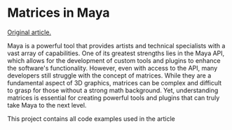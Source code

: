 # Matrices in Maya

[Original article.](https://romanvolodin.com/math/2023/02/09/Matrices-Maya.html)

Maya is a powerful tool that provides artists and technical specialists with a vast array of capabilities. One of its greatest strengths lies in the Maya API, which allows for the development of custom tools and plugins to enhance the software's functionality. However, even with access to the API, many developers still struggle with the concept of matrices. While they are a fundamental aspect of 3D graphics, matrices can be complex and difficult to grasp for those without a strong math background. Yet, understanding matrices is essential for creating powerful tools and plugins that can truly take Maya to the next level.

This project contains all code examples used in the article
